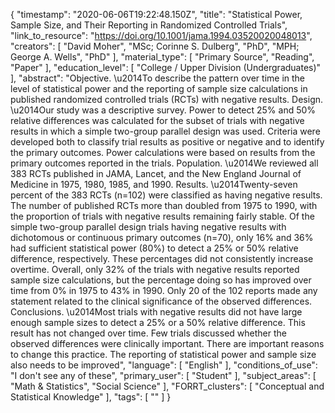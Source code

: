 {
    "timestamp": "2020-06-06T19:22:48.150Z",
    "title": "Statistical Power, Sample Size, and Their Reporting in Randomized Controlled Trials",
    "link_to_resource": "https://doi.org/10.1001/jama.1994.03520020048013",
    "creators": [
        "David Moher",
        "MSc; Corinne S. Dulberg",
        "PhD",
        "MPH; George A. Wells",
        "PhD"
    ],
    "material_type": [
        "Primary Source",
        "Reading",
        "Paper"
    ],
    "education_level": [
        "College / Upper Division (Undergraduates)"
    ],
    "abstract": "Objective.  \u2014To describe the pattern over time in the level of statistical power and the reporting of sample size calculations in published randomized controlled trials (RCTs) with negative results. Design.  \u2014Our study was a descriptive survey. Power to detect 25% and 50% relative differences was calculated for the subset of trials with negative results in which a simple two-group parallel design was used. Criteria were developed both to classify trial results as positive or negative and to identify the primary outcomes. Power calculations were based on results from the primary outcomes reported in the trials. Population.  \u2014We reviewed all 383 RCTs published in JAMA, Lancet, and the New England Journal of Medicine in 1975, 1980, 1985, and 1990. Results.  \u2014Twenty-seven percent of the 383 RCTs (n=102) were classified as having negative results. The number of published RCTs more than doubled from 1975 to 1990, with the proportion of trials with negative results remaining fairly stable. Of the simple two-group parallel design trials having negative results with dichotomous or continuous primary outcomes (n=70), only 16% and 36% had sufficient statistical power (80%) to detect a 25% or 50% relative difference, respectively. These percentages did not consistently increase overtime. Overall, only 32% of the trials with negative results reported sample size calculations, but the percentage doing so has improved over time from 0% in 1975 to 43% in 1990. Only 20 of the 102 reports made any statement related to the clinical significance of the observed differences. Conclusions.  \u2014Most trials with negative results did not have large enough sample sizes to detect a 25% or a 50% relative difference. This result has not changed over time. Few trials discussed whether the observed differences were clinically important. There are important reasons to change this practice. The reporting of statistical power and sample size also needs to be improved",
    "language": [
        "English"
    ],
    "conditions_of_use": "I don't see any of these",
    "primary_user": [
        "Student"
    ],
    "subject_areas": [
        "Math & Statistics",
        "Social Science"
    ],
    "FORRT_clusters": [
        "Conceptual and Statistical Knowledge"
    ],
    "tags": [
        ""
    ]
}